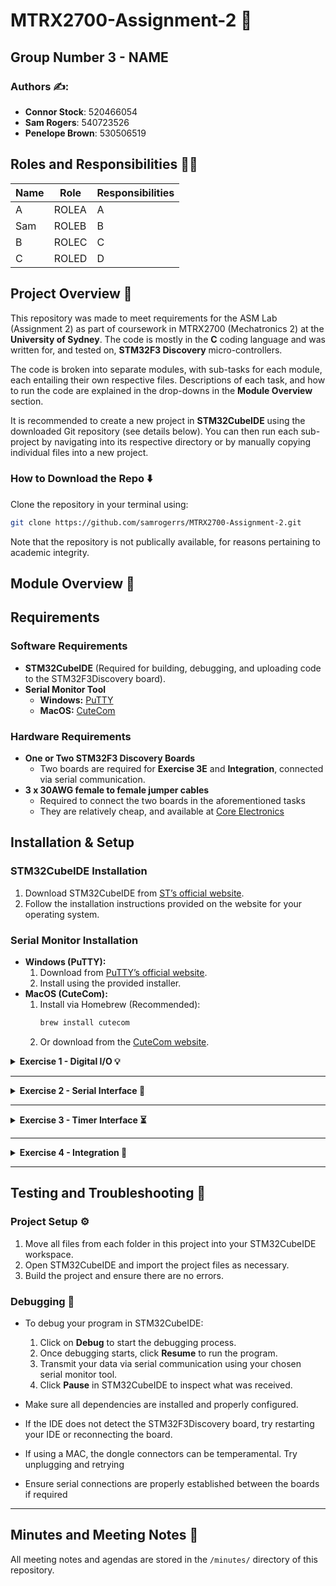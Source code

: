 
# MTRX2700-Assignment-2 🤖
## Group Number 3 - NAME

### **Authors ✍️:**  
- **Connor Stock**: 520466054  
- **Sam Rogers**: 540723526  
- **Penelope Brown**: 530506519 

## Roles and Responsibilities 👷‍♂️

| Name            | Role                  | Responsibilities                      |  
|----------------|----------------------|--------------------------------------|  
| A  | ROLEA     | A |  
| Sam      | ROLEB   | B |  
| B  | ROLEC    | C|  
| C    |  ROLED   | D | 

## Project Overview 📜
This repository was made to meet requirements for the ASM Lab (Assignment 2) as part of coursework in MTRX2700 (Mechatronics 2) at the **University of Sydney**. The code is mostly in the **C** coding language and was written for, and tested on, **STM32F3 Discovery** micro-controllers.  

The code is broken into separate modules, with sub-tasks for each module, each entailing their own respective files. Descriptions of each task, and how to run the code are explained in the drop-downs in the **Module Overview** section.  

It is recommended to create a new project in **STM32CubeIDE** using the downloaded Git repository (see details below). You can then run each sub-project by navigating into its respective directory or by manually copying individual files into a new project.

### How to Download the Repo ⬇️
Clone the repository in your terminal using:
   ```bash
   git clone https://github.com/samrogerrs/MTRX2700-Assignment-2.git
   ```
Note that the repository is not publically available, for reasons pertaining to academic integrity.
## Module Overview 📂

## Requirements
### Software Requirements
- **STM32CubeIDE** (Required for building, debugging, and uploading code to the STM32F3Discovery board).
- **Serial Monitor Tool**
  - **Windows:** [PuTTY](https://www.putty.org/)
  - **MacOS:** [CuteCom](https://cutecom.sourceforge.io/)

### Hardware Requirements
- **One or Two STM32F3 Discovery Boards**
  - Two boards are required for **Exercise 3E** and **Integration**, connected via serial communication.
- **3 x 30AWG female to female jumper cables**
  - Required to connect the two boards in the aforementioned tasks
  - They are relatively cheap, and available at [Core Electronics](https://core-electronics.com.au/female-to-female-dupont-line-40-pin-10cm-24awg.html?gad_source=1&gclid=Cj0KCQjw4v6-BhDuARIsALprm32sz4oCAe0GOuz8QdB3mVvDaUouCLKruWdyOYjAz_SCJl4C5ngxbRAaAuPGEALw_wcB)


## Installation & Setup
### STM32CubeIDE Installation
1. Download STM32CubeIDE from [ST’s official website](https://www.st.com/en/development-tools/stm32cubeide.html).
2. Follow the installation instructions provided on the website for your operating system.

### Serial Monitor Installation
- **Windows (PuTTY):**
  1. Download from [PuTTY’s official website](https://www.putty.org/).
  2. Install using the provided installer.
- **MacOS (CuteCom):**
  1. Install via Homebrew (Recommended):
     ```bash
     brew install cutecom
     ```
  2. Or download from the [CuteCom website](https://cutecom.sourceforge.io/).


<details>
<summary><strong>Exercise 1 - Digital I/O 💡</strong></summary>

<details>
<summary><strong>Task 1A</strong></summary>

#### Description
This module makes it easy to control the LEDs and respond to button presses on the STM32F303 Discovery board. When you set it up, pressing the user button automatically toggles between lighting the top half and bottom half of the board's LEDs.

#### Usage
To use this module, include the dio_init() call:

```c
#include "dio.h"

//main function - loop
int main(void)
{
    // initialise digital i/o
    dio_init();

    // loop 4ever
    for(;;) {
    }
}
```

#### Testing
To check if everything is working:

1. Load the program onto your STM32F303 Discovery board
2. When it starts running, you should see the bottom half of the LEDs light up
3. Press the blue user button on the board
4. The top half of LEDs should now light up (and the bottom half should turn off)
5. Press the button again and it should switch back


</details>

<details>
<summary><strong>Task 1B</strong></summary>

#### Description
This module makes it easy to control the LEDs and respond to button presses on the STM32F303 Discovery board. When you set it up, pressing the user button automatically toggles between lighting the top half and bottom half of the board's LEDs. You can customize the button behavior by passing your own callback function.

#### Usage
To use this module with a custom button handler:
```c
#include "dio.h"

// Define what happens when button is pressed
void button_pressed(void)
{
    dio_toggle_led_halves();
}

// Main function - loop
int main(void)
{
    // Initialize digital I/O with callback
    dio_init(&button_pressed);
    
    // Loop forever
    for(;;) {
    }
}
```

#### Testing
To check if everything is working:
1. Load the program onto your STM32F303 Discovery board
2. When it starts running, the bottom half of the LEDs should light up
3. Press the blue user button on the board
4. The top half of LEDs should now light up (and the bottom half should turn off)
5. Press the button again and it should switch back
</details>

<details>
<summary><strong>Task 1C</strong></summary>

#### **Description**
Insert description

#### **Usage**
Insert how to use

### **Testing**
Insert how module was tested
</details>

<details>
<summary><strong>Task 1D</strong></summary>

#### **Description**
Insert description

#### **Usage**
Insert how to use

### **Testing**
Insert how module was tested

</details>

</details>

---

<details>
<summary><strong>Exercise 2 - Serial Interface 📡</strong></summary>

<details>
<summary><strong>Task 2A</strong></summary>

#### **Description**
Insert description

#### **Usage**
Insert how to use

### **Testing**
Insert how module was tested
</details>

<details>
<summary><strong>Task 2B</strong></summary>

#### **Description**
Insert description

#### **Usage**
Insert how to use

### **Testing**
Insert how module was tested

</details>

<details>
<summary><strong>Task 2C</strong></summary>

#### **Description**
Insert description

#### **Usage**
Insert how to use

### **Testing**
Insert how module was tested

</details>

<details>
<summary><strong>Task 2D</strong></summary>

#### **Description**
Insert description

#### **Usage**
Insert how to use

### **Testing**
Insert how module was tested

</details>

</details>

---

<details>
<summary><strong>Exercise 3 - Timer Interface ⏳</strong></summary>

<details>
<summary><strong>Task 3A</strong></summary>

#### **Description**
Insert description

#### **Usage**
Insert how to use

### **Testing**
Insert how module was tested

</details>

<details>
<summary><strong>Task 3B</strong></summary>

#### **Description**
This task recieves an input string of characters from the PC serial communication terminal, which it will read character by character before storing it in memory on the microcontroller.

#### **Usage**
First open CuteCom (Mac) or PuTTY (Windows) and connect to the USB port you have connected to the microcontroller, as well as choosing the appropriate baud rate (115200 in this case). Then, debug `assembly.s` in the STM32CubeIDE and manually step through the code until line 39 is reached:
```assembly
	loop_forever:
    	LDR R0, =USART1            @ Load base address of UART
```
You will then resume the code by pressing F8, and send the given string using the CuteCom serial communication terminal. Suspend the code. To check that the message has been recieved, enable Memory Browser, and paste in the address that is currently stored in `R6`. The resulting hex values stored at this address will be displayed, as well as the ASCII representation on the far right where your string should now be stored.
The program has allocated for 62 bytes (or 62 ASCII characters) to be transmitted as seen in lines 13-17 of `assembly.s`. 
```assembly
	@ Allocate space for the incoming buffer
	incoming_buffer: .byte 62
	
	@ Store the size of the buffer
	incoming_counter: .byte 62
```
If you wish to transmit a longer message, you will need to increase the buffer and counter sizes accordingly.
</details>

<details>
<summary><strong>Task 3C</strong></summary>
  
#### **Description**
Insert description

#### **Usage**
Insert how to use

### **Testing**
Insert how module was tested

</details>



</details>

---

<details>
<summary><strong>Exercise 4 - Integration 🔄</strong></summary>

#### **Description**
Insert description

#### **Usage**
Insert how to use

### **Testing**
Insert how module was tested


</details>

---




## Testing and Troubleshooting 🧪
### Project Setup ⚙️
1. Move all files from each folder in this project into your STM32CubeIDE workspace.
2. Open STM32CubeIDE and import the project files as necessary.
3. Build the project and ensure there are no errors.


### Debugging 🐞
- To debug your program in STM32CubeIDE:
  1. Click on **Debug** to start the debugging process.
  2. Once debugging starts, click **Resume** to run the program.
  3. Transmit your data via serial communication using your chosen serial monitor tool.
  4. Click **Pause** in STM32CubeIDE to inspect what was received.


- Make sure all dependencies are installed and properly configured.
- If the IDE does not detect the STM32F3Discovery board, try restarting your IDE or reconnecting the board.
- If using a MAC, the dongle connectors can be temperamental. Try unplugging and retrying
- Ensure serial connections are properly established between the boards if required

  
---

## Minutes and Meeting Notes 📁

All meeting notes and agendas are stored in the `/minutes/` directory of this repository.



